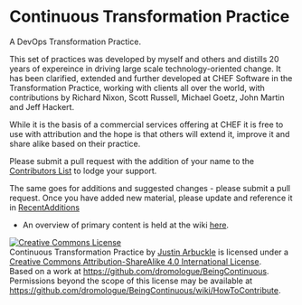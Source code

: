 # Continuous Transformation Practice
A DevOps Transformation Practice.

This set of practices was developed by myself and others and distills 20 years of expereince in driving large scale technology-oriented change. It has been clarified, extended and further developed at CHEF Software in the Transformation Practice, working with clients all over the world, with contributions by Richard Nixon, Scott Russell, Michael Goetz, John Martin and Jeff Hackert. 

While it is the basis of a commercial services offering at CHEF it is free to use with attribution and the hope is that others will extend it, improve it and share alike based on their practice. 

Please submit a pull request with the addition of your name to the [Contributors List](https://github.com/dromologue/ContinuousTransformation/blob/master/Contributors.md) to lodge your support.

The same goes for additions and suggested changes - please submit a pull request. Once you have added new material, please update and reference it in [RecentAdditions](https://github.com/dromologue/ContinuousTransformation/blob/master/RecentAdditions.md)

+ An overview of primary content is held at the wiki [here](https://github.com/dromologue/BeingContinuous/wiki).










<a rel="license" href="http://creativecommons.org/licenses/by-sa/4.0/"><img alt="Creative Commons License" style="border-width:0" src="https://i.creativecommons.org/l/by-sa/4.0/88x31.png" /></a><br /><span xmlns:dct="http://purl.org/dc/terms/" href="http://purl.org/dc/dcmitype/Text" property="dct:title" rel="dct:type">Continuous Transformation Practice</span> by <a xmlns:cc="http://creativecommons.org/ns#" href="https://github.com/dromologue/BeingContinuous/wiki" property="cc:attributionName" rel="cc:attributionURL">Justin Arbuckle</a> is licensed under a <a rel="license" href="http://creativecommons.org/licenses/by-sa/4.0/">Creative Commons Attribution-ShareAlike 4.0 International License</a>.<br />Based on a work at <a xmlns:dct="http://purl.org/dc/terms/" href="https://github.com/dromologue/BeingContinuous" rel="dct:source">https://github.com/dromologue/BeingContinuous</a>.<br />Permissions beyond the scope of this license may be available at <a xmlns:cc="http://creativecommons.org/ns#" href="https://github.com/dromologue/BeingContinuous/wiki/HowToContribute" rel="cc:morePermissions">https://github.com/dromologue/BeingContinuous/wiki/HowToContribute</a>.
